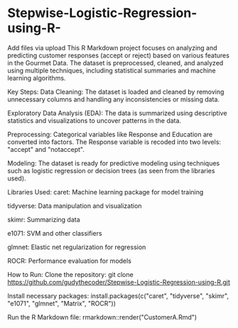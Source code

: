 # Stepwise-Logistic-Regression-using-R-
Add files via upload
This R Markdown project focuses on analyzing and predicting customer responses (accept or reject) based on various features in the Gourmet Data. The dataset is preprocessed, cleaned, and analyzed using multiple techniques, including statistical summaries and machine learning algorithms.

Key Steps:
Data Cleaning: The dataset is loaded and cleaned by removing unnecessary columns and handling any inconsistencies or missing data.

Exploratory Data Analysis (EDA): The data is summarized using descriptive statistics and visualizations to uncover patterns in the data.

Preprocessing: Categorical variables like Response and Education are converted into factors. The Response variable is recoded into two levels: "accept" and "notaccept".

Modeling: The dataset is ready for predictive modeling using techniques such as logistic regression or decision trees (as seen from the libraries used).

Libraries Used:
caret: Machine learning package for model training

tidyverse: Data manipulation and visualization

skimr: Summarizing data

e1071: SVM and other classifiers

glmnet: Elastic net regularization for regression

ROCR: Performance evaluation for models

How to Run:
Clone the repository:
git clone https://github.com/gudythecoder/Stepwise-Logistic-Regression-using-R.git

Install necessary packages:
install.packages(c("caret", "tidyverse", "skimr", "e1071", "glmnet", "Matrix", "ROCR"))

Run the R Markdown file:
rmarkdown::render("CustomerA.Rmd")
